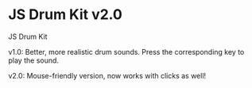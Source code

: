 # JS Drum Kit v2.0
JS Drum Kit

v1.0: Better, more realistic drum sounds. Press the corresponding key to play the sound.

v2.0: Mouse-friendly version, now works with clicks as well!
